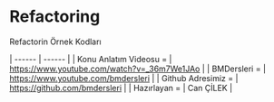 # Refactoring
Refactorin Örnek Kodları

| ------ | ------ |
| Konu Anlatım Videosu = | https://www.youtube.com/watch?v=_36m7We1JAo |
| BMDersleri  =  | https://www.youtube.com/bmdersleri |
| Github Adresimiz =  | https://github.com/bmdersleri | 
| Hazırlayan =  | Can ÇİLEK | 
